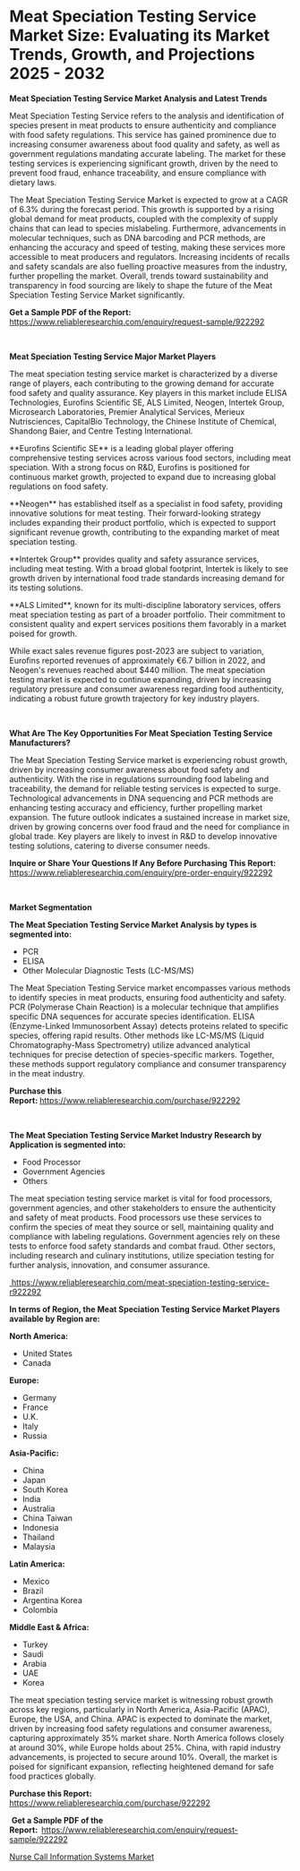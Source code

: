 <p><h1>Meat Speciation Testing Service Market Size: Evaluating its Market Trends, Growth, and Projections 2025 - 2032</h1></p><p><strong>Meat Speciation Testing Service Market Analysis and Latest Trends</strong></p>
<p><p>Meat Speciation Testing Service refers to the analysis and identification of species present in meat products to ensure authenticity and compliance with food safety regulations. This service has gained prominence due to increasing consumer awareness about food quality and safety, as well as government regulations mandating accurate labeling. The market for these testing services is experiencing significant growth, driven by the need to prevent food fraud, enhance traceability, and ensure compliance with dietary laws.</p><p>The Meat Speciation Testing Service Market is expected to grow at a CAGR of 6.3% during the forecast period. This growth is supported by a rising global demand for meat products, coupled with the complexity of supply chains that can lead to species mislabeling. Furthermore, advancements in molecular techniques, such as DNA barcoding and PCR methods, are enhancing the accuracy and speed of testing, making these services more accessible to meat producers and regulators. Increasing incidents of recalls and safety scandals are also fuelling proactive measures from the industry, further propelling the market. Overall, trends toward sustainability and transparency in food sourcing are likely to shape the future of the Meat Speciation Testing Service Market significantly.</p></p>
<p><strong>Get a Sample PDF of the Report:&nbsp;</strong> <a href="https://www.reliableresearchiq.com/enquiry/request-sample/922292?utm_campaign=2265&utm_medium=2&utm_source=Github&utm_content=ia&utm_term=07032025&utm_id=meat-speciation-testing-service">https://www.reliableresearchiq.com/enquiry/request-sample/922292</a></p>
<p>&nbsp;</p>
<p><strong>Meat Speciation Testing Service Major Market Players</strong></p>
<p><p>The meat speciation testing service market is characterized by a diverse range of players, each contributing to the growing demand for accurate food safety and quality assurance. Key players in this market include ELISA Technologies, Eurofins Scientific SE, ALS Limited, Neogen, Intertek Group, Microsearch Laboratories, Premier Analytical Services, Merieux Nutrisciences, CapitalBio Technology, the Chinese Institute of Chemical, Shandong Baier, and Centre Testing International.</p><p>**Eurofins Scientific SE** is a leading global player offering comprehensive testing services across various food sectors, including meat speciation. With a strong focus on R&D, Eurofins is positioned for continuous market growth, projected to expand due to increasing global regulations on food safety.</p><p>**Neogen** has established itself as a specialist in food safety, providing innovative solutions for meat testing. Their forward-looking strategy includes expanding their product portfolio, which is expected to support significant revenue growth, contributing to the expanding market of meat speciation testing.</p><p>**Intertek Group** provides quality and safety assurance services, including meat testing. With a broad global footprint, Intertek is likely to see growth driven by international food trade standards increasing demand for its testing solutions.</p><p>**ALS Limited**, known for its multi-discipline laboratory services, offers meat speciation testing as part of a broader portfolio. Their commitment to consistent quality and expert services positions them favorably in a market poised for growth.</p><p>While exact sales revenue figures post-2023 are subject to variation, Eurofins reported revenues of approximately €6.7 billion in 2022, and Neogen's revenues reached about $440 million. The meat speciation testing market is expected to continue expanding, driven by increasing regulatory pressure and consumer awareness regarding food authenticity, indicating a robust future growth trajectory for key industry players.</p></p>
<p>&nbsp;</p>
<p><strong>What Are The Key Opportunities For Meat Speciation Testing Service Manufacturers?</strong></p>
<p><p>The Meat Speciation Testing Service market is experiencing robust growth, driven by increasing consumer awareness about food safety and authenticity. With the rise in regulations surrounding food labeling and traceability, the demand for reliable testing services is expected to surge. Technological advancements in DNA sequencing and PCR methods are enhancing testing accuracy and efficiency, further propelling market expansion. The future outlook indicates a sustained increase in market size, driven by growing concerns over food fraud and the need for compliance in global trade. Key players are likely to invest in R&D to develop innovative testing solutions, catering to diverse consumer needs.</p></p>
<p><strong>Inquire or Share Your Questions If Any Before Purchasing This Report:</strong> <a href="https://www.reliableresearchiq.com/enquiry/pre-order-enquiry/922292?utm_campaign=2265&utm_medium=2&utm_source=Github&utm_content=ia&utm_term=07032025&utm_id=meat-speciation-testing-service">https://www.reliableresearchiq.com/enquiry/pre-order-enquiry/922292</a></p>
<p>&nbsp;</p>
<p><strong>Market Segmentation</strong></p>
<p><strong>The Meat Speciation Testing Service Market Analysis by types is segmented into:</strong></p>
<p><ul><li>PCR</li><li>ELISA</li><li>Other Molecular Diagnostic Tests (LC-MS/MS)</li></ul></p>
<p><p>The Meat Speciation Testing Service market encompasses various methods to identify species in meat products, ensuring food authenticity and safety. PCR (Polymerase Chain Reaction) is a molecular technique that amplifies specific DNA sequences for accurate species identification. ELISA (Enzyme-Linked Immunosorbent Assay) detects proteins related to specific species, offering rapid results. Other methods like LC-MS/MS (Liquid Chromatography-Mass Spectrometry) utilize advanced analytical techniques for precise detection of species-specific markers. Together, these methods support regulatory compliance and consumer transparency in the meat industry.</p></p>
<p><strong>Purchase this Report:&nbsp;</strong><a href="https://www.reliableresearchiq.com/purchase/922292?utm_campaign=2265&utm_medium=2&utm_source=Github&utm_content=ia&utm_term=07032025&utm_id=meat-speciation-testing-service">https://www.reliableresearchiq.com/purchase/922292</a></p>
<p>&nbsp;</p>
<p><strong>The Meat Speciation Testing Service Market Industry Research by Application is segmented into:</strong></p>
<p><ul><li>Food Processor</li><li>Government Agencies</li><li>Others</li></ul></p>
<p><p>The meat speciation testing service market is vital for food processors, government agencies, and other stakeholders to ensure the authenticity and safety of meat products. Food processors use these services to confirm the species of meat they source or sell, maintaining quality and compliance with labeling regulations. Government agencies rely on these tests to enforce food safety standards and combat fraud. Other sectors, including research and culinary institutions, utilize speciation testing for further analysis, innovation, and consumer assurance.</p></p>
<p><a href="https://www.reliableresearchiq.com/meat-speciation-testing-service-r922292?utm_campaign=2265&utm_medium=2&utm_source=Github&utm_content=ia&utm_term=07032025&utm_id=meat-speciation-testing-service">&nbsp;https://www.reliableresearchiq.com/meat-speciation-testing-service-r922292</a></p>
<p><strong>In terms of Region, the Meat Speciation Testing Service Market Players available by Region are:</strong></p>
<p>
    <p> <strong> North America: </strong>
        <ul>
            <li>United States</li>
            <li>Canada</li>
        </ul>
        </p> 
    <p> <strong> Europe: </strong>
        <ul>
            <li>Germany</li>
            <li>France</li>
            <li>U.K.</li>
            <li>Italy</li>
            <li>Russia</li>
        </ul>
        </p> 
    <p> <strong> Asia-Pacific: </strong>
        <ul>
            <li>China</li>
            <li>Japan</li>
            <li>South Korea</li>
            <li>India</li>
            <li>Australia</li>
            <li>China Taiwan</li>
            <li>Indonesia</li>
            <li>Thailand</li>
            <li>Malaysia</li>
        </ul>
        </p> 
    <p> <strong> Latin America: </strong>
        <ul>
            <li>Mexico</li>
            <li>Brazil</li>
            <li>Argentina Korea</li>
            <li>Colombia</li>
        </ul>
        </p> 
    <p> <strong> Middle East & Africa: </strong>
        <ul>
            <li>Turkey</li>
            <li>Saudi</li>
            <li>Arabia</li>
            <li>UAE</li>
            <li>Korea</li>
        </ul>
    </p>
    </p>
<p><p>The meat speciation testing service market is witnessing robust growth across key regions, particularly in North America, Asia-Pacific (APAC), Europe, the USA, and China. APAC is expected to dominate the market, driven by increasing food safety regulations and consumer awareness, capturing approximately 35% market share. North America follows closely at around 30%, while Europe holds about 25%. China, with rapid industry advancements, is projected to secure around 10%. Overall, the market is poised for significant expansion, reflecting heightened demand for safe food practices globally.</p></p>
<p><strong>Purchase this Report: </strong><a href="https://www.reliableresearchiq.com/purchase/922292?utm_campaign=2265&utm_medium=2&utm_source=Github&utm_content=ia&utm_term=07032025&utm_id=meat-speciation-testing-service">https://www.reliableresearchiq.com/purchase/922292</a></p>
<p>&nbsp;<strong>Get a Sample PDF of the Report:&nbsp;&nbsp;</strong><a href="https://www.reliableresearchiq.com/enquiry/request-sample/922292?utm_campaign=2265&utm_medium=2&utm_source=Github&utm_content=ia&utm_term=07032025&utm_id=meat-speciation-testing-service">https://www.reliableresearchiq.com/enquiry/request-sample/922292</a></p>
<p><strong></strong></p>
<p><p><a href="https://github.com/rosamariarocque98/Market-Research-Report-List-1/blob/main/nurse-call-information-systems-market.md?utm_campaign=2265&utm_medium=2&utm_source=Github&utm_content=ia&utm_term=07032025&utm_id=meat-speciation-testing-service">Nurse Call Information Systems Market</a></p></p>